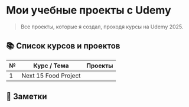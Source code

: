 # Мои учебные проекты с Udemy

> Все проекты, которые я создал, проходя курсы на Udemy 2025.  

## 📚 Список курсов и проектов

| № | Курс / Тема | Проекты |
|---|-------------|--------|
| 1 | Next 15 Food Project

## 📝 Заметки